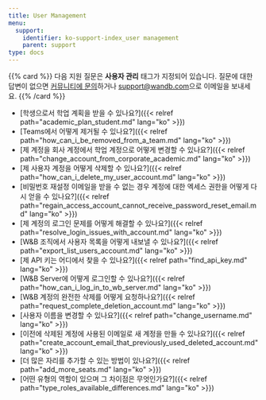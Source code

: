 ```yaml
---
title: User Management
menu:
  support:
    identifier: ko-support-index_user management
    parent: support
type: docs
---
```


{{% card %}}
다음 지원 질문은 **사용자 관리** 태그가 지정되어 있습니다. 질문에 대한 답변이 없으면 [커뮤니티에 문의](https://community.wandb.ai/)하거나 [support@wandb.com](mailto:support@wandb.com)으로 이메일을 보내세요.
{{% /card %}}

- [학생으로서 학업 계획을 받을 수 있나요?]({{< relref path="academic_plan_student.md" lang="ko" >}})
- [Teams에서 어떻게 제거될 수 있나요?]({{< relref path="how_can_i_be_removed_from_a_team.md" lang="ko" >}})
- [제 계정을 회사 계정에서 학업 계정으로 어떻게 변경할 수 있나요?]({{< relref path="change_account_from_corporate_academic.md" lang="ko" >}})
- [제 사용자 계정을 어떻게 삭제할 수 있나요?]({{< relref path="how_can_i_delete_my_user_account.md" lang="ko" >}})
- [비밀번호 재설정 이메일을 받을 수 없는 경우 계정에 대한 엑세스 권한을 어떻게 다시 얻을 수 있나요?]({{< relref path="regain_access_account_cannot_receive_password_reset_email.md" lang="ko" >}})
- [제 계정의 로그인 문제를 어떻게 해결할 수 있나요?]({{< relref path="resolve_login_issues_with_account.md" lang="ko" >}})
- [W&B 조직에서 사용자 목록을 어떻게 내보낼 수 있나요?]({{< relref path="export_list_users_account.md" lang="ko" >}})
- [제 API 키는 어디에서 찾을 수 있나요?]({{< relref path="find_api_key.md" lang="ko" >}})
- [W&B Server에 어떻게 로그인할 수 있나요?]({{< relref path="how_can_i_log_in_to_wb_server.md" lang="ko" >}})
- [W&B 계정의 완전한 삭제를 어떻게 요청하나요?]({{< relref path="request_complete_deletion_account.md" lang="ko" >}})
- [사용자 이름을 변경할 수 있나요?]({{< relref path="change_username.md" lang="ko" >}})
- [이전에 삭제된 계정에 사용된 이메일로 새 계정을 만들 수 있나요?]({{< relref path="create_account_email_that_previously_used_deleted_account.md" lang="ko" >}})
- [더 많은 자리를 추가할 수 있는 방법이 있나요?]({{< relref path="add_more_seats.md" lang="ko" >}})
- [어떤 유형의 역할이 있으며 그 차이점은 무엇인가요?]({{< relref path="type_roles_available_differences.md" lang="ko" >}})
